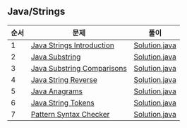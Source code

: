 ## Java/Strings
|순서|문제|풀이|
|---|---|---|
|1|[Java Strings Introduction](https://www.hackerrank.com/challenges/java-strings-introduction/problem)|[Solution.java](https://github.com/kim-junghun/HackerRank-solutions/blob/master/Practice/Java/Strings/Java%20Strings%20Introduction/Solution.java)|
|2|[Java Substring](https://www.hackerrank.com/challenges/java-substring/problem)|[Solution.java](https://github.com/kim-junghun/HackerRank-solutions/blob/master/Practice/Java/Strings/Java%20Substring/Solution.java)|
|3|[Java Substring Comparisons](https://www.hackerrank.com/challenges/java-string-compare/problem)|[Solution.java](https://github.com/kim-junghun/HackerRank-solutions/blob/master/Practice/Java/Strings/Java%20Substring%20Comparisons/Solution.java)|
|4|[Java String Reverse](https://www.hackerrank.com/challenges/java-string-reverse/problem)|[Solution.java](https://github.com/kim-junghun/HackerRank-solutions/blob/master/Practice/Java/Strings/Java%20String%20Reverse/Solution.java)|
|5|[Java Anagrams](https://www.hackerrank.com/challenges/java-anagrams/problem)|[Solution.java](https://github.com/kim-junghun/HackerRank-solutions/blob/master/Practice/Java/Strings/Java%20Anagrams/Solution.java)|
|6|[Java String Tokens](https://www.hackerrank.com/challenges/java-string-tokens/problem)|[Solution.java](https://github.com/kim-junghun/HackerRank-solutions/blob/master/Practice/Java/Strings/Java%20String%20Tokens/Solution.java)|
|7|[Pattern Syntax Checker](https://www.hackerrank.com/challenges/pattern-syntax-checker/problem)|[Solution.java](https://github.com/kim-junghun/HackerRank-solutions/blob/master/Practice/Java/Strings/Pattern%20Syntax%20Checker/Solution.java)|